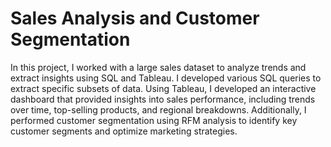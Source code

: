 # Sales Analysis and Customer Segmentation

In this project, I worked with a large sales dataset to analyze trends and extract insights using SQL and Tableau. I developed various SQL queries to extract specific subsets of data. Using Tableau, I developed an interactive dashboard that provided insights into sales performance, including trends over time, top-selling products, and regional breakdowns. Additionally, I performed customer segmentation using RFM analysis to identify key customer segments and optimize marketing strategies. 
